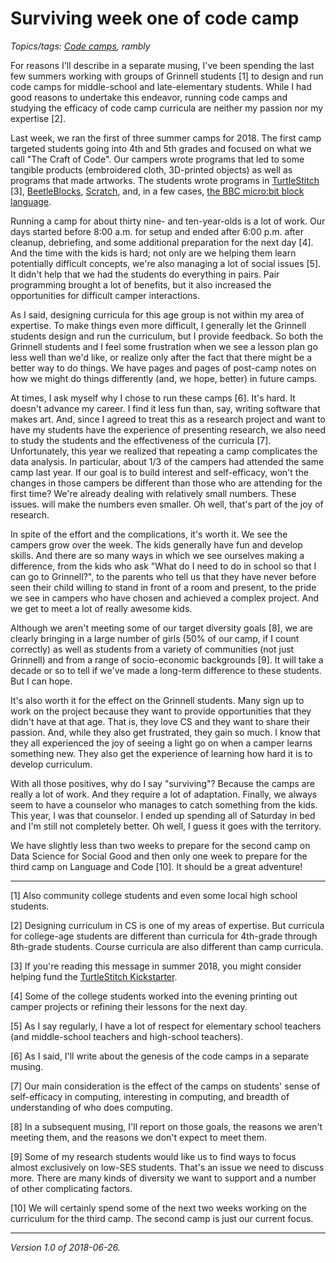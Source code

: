 Surviving week one of code camp
===============================

*Topics/tags: [Code camps](index-code-camps), rambly*

For reasons I'll describe in a separate musing, I've been spending the
last few summers working with groups of Grinnell students [1] to design
and run code camps for middle-school and late-elementary students.
While I had good reasons to undertake this endeavor, running code camps
and studying the efficacy of code camp curricula are neither my passion
nor my expertise [2].

Last week, we ran the first of three summer camps for 2018.  The first
camp targeted students going into 4th and 5th grades and focused on
what we call "The Craft of Code".  Our campers wrote programs
that led to some tangible products (embroidered cloth, 3D-printed
objects) as well as programs that made artworks.  The students
wrote programs in [TurtleStitch](http://turtlestitch.org/)
[3], [BeetleBlocks](http://beetleblocks.com/),
[Scratch](https://scratch.mit.edu/), and, in a few cases, [the BBC
micro:bit block language](http://microbit.org/code/).

Running a camp for about thirty nine- and ten-year-olds is a lot
of work.  Our days started before 8:00 a.m. for setup and ended after
6:00 p.m. after cleanup, debriefing, and some additional preparation for
the next day [4].  And the time with the kids is hard; not only are we
helping them learn potentially difficult concepts, we're also managing
a lot of social issues [5].  It didn't help that we had the students do
everything in pairs.  Pair programming brought a lot of benefits, but it
also increased the opportunities for difficult camper interactions.

As I said, designing curricula for this age group is not within my area
of expertise.  To make things even more difficult, I generally let the
Grinnell students design and run the curriculum, but I provide feedback.
So both the Grinnell students and I feel some frustration when we see a
lesson plan go less well than we'd like, or realize only after the fact
that there might be a better way to do things.  We have pages and pages
of post-camp notes on how we might do things differently (and, we hope,
better) in future camps.

At times, I ask myself why I chose to run these camps [6].  It's hard.
It doesn't advance my career.  I find it less fun than, say, writing
software that makes art.  And, since I agreed to treat this as a research
project and want to have my students have the experience of presenting
research, we also need to study the students and the effectiveness of the
curricula [7].  Unfortunately, this year we realized that repeating
a camp complicates the data analysis.  In particular, about 1/3 of
the campers had attended the same camp last year.  If our goal is to
build interest and self-efficacy, won't the changes in those campers be
different than those who are attending for the first time?  We're already
dealing with relatively small numbers.  These issues.  will make the
numbers even smaller.  Oh well, that's part of the joy of research.

In spite of the effort and the complications, it's worth it.  We see the
campers grow over the week.  The kids generally have fun and develop
skills.  And there are so many ways in which we see ourselves making
a difference, from the kids who ask "What do I need to do in school so
that I can go to Grinnell?", to the parents who tell us that they have
never before seen their child willing to stand in front of a room and
present, to the pride we see in campers who have chosen and achieved a
complex project.  And we get to meet a lot of really awesome kids.

Although we aren't meeting some of our target diversity goals [8],
we are clearly bringing in a large number of girls (50% of our camp,
if I count correctly) as well as students from a variety of communities
(not just Grinnell) and from a range of socio-economic backgrounds [9].
It will take a decade or so to tell if we've made a long-term difference
to these students.  But I can hope.

It's also worth it for the effect on the Grinnell students.  Many sign
up to work on the project because they want to provide opportunities
that they didn't have at that age.  That is, they love CS and they want
to share their passion.  And, while they also get frustrated, they gain
so much.  I know that they all experienced the joy of seeing a light go
on when a camper learns something new.  They also get the experience of
learning how hard it is to develop curriculum.

With all those positives, why do I say "surviving"?  Because the camps are
really a lot of work.  And they require a lot of adaptation.  Finally,
we always seem to have a counselor who manages to catch something from
the kids.  This year, I was that counselor.  I ended up spending all of
Saturday in bed and I'm still not completely better.  Oh well, I guess
it goes with the territory.

We have slightly less than two weeks to prepare for the second camp on
Data Science for Social Good and then only one week to prepare for the 
third camp on Language and Code [10].  It should be a great adventure!

---

[1] Also community college students and even some local high school
students.

[2] Designing curriculum in CS is one of my areas of expertise.  But
curricula for college-age students are different than curricula for
4th-grade through 8th-grade students.  Course curricula are also
different than camp curricula.

[3] If you're reading this message in summer 2018, you might consider
helping fund the [TurtleStitch Kickstarter](https://www.kickstarter.com/projects/1206849453/turtlestitch).

[4] Some of the college students worked into the evening printing out
camper projects or refining their lessons for the next day.

[5] As I say regularly, I have a lot of respect for elementary school
teachers (and middle-school teachers and high-school teachers).

[6] As I said, I'll write about the genesis of the code camps in a
separate musing.

[7] Our main consideration is the effect of the camps on students'
sense of self-efficacy in computing, interesting in computing, and
breadth of understanding of who does computing.

[8] In a subsequent musing, I'll report on those goals, the reasons
we aren't meeting them, and the reasons we don't expect to meet them.

[9] Some of my research students would like us to find ways to focus
almost exclusively on low-SES students.  That's an issue we need to
discuss more.  There are many kinds of diversity we want to support and
a number of other complicating factors.

[10] We will certainly spend some of the next two weeks working on the
curriculum for the third camp.  The second camp is just our current
focus.

---

*Version 1.0 of 2018-06-26.*
